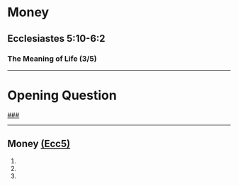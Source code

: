 <!-- .slide: <%= bg("unsplash-Jztmx9yqjBw-stars.jpg") %> id="title" -->
# Money
## Ecclesiastes 5:10-6:2
### The Meaning of Life (3/5)

---
<!-- .slide: data-background="white" -->
# Opening **Question**

[###](#/outline "secret")

---
<!-- .slide: <%= bg("unsplash-Jztmx9yqjBw-stars.jpg") %> id="outline" class="outline" -->
## Money [(Ecc5)](# "ref")
1.
2.
3.

